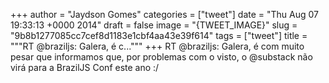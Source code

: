 
+++
author = "Jaydson Gomes"
categories = ["tweet"]
date = "Thu Aug 07 19:33:13 +0000 2014"
draft = false
image = "{TWEET_IMAGE}"
slug = "9b8b1277085cc7cef8d1183e1cbf4aa43e39f614"
tags = ["tweet"]
title = """RT @braziljs: Galera, é c..."""
+++
RT @braziljs: Galera, é com muito pesar que informamos que, por problemas com o visto, o @substack não virá para a BrazilJS Conf este ano :/

